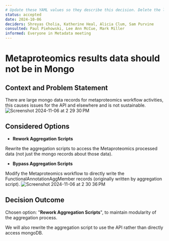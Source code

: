 ```yaml
---
# Update these YAML values so they describe this decision. Delete the leading `→` characters.
status: accepted 
date: 2024-10-06
deciders: Shreyas Cholia, Katherine Heal, Alicia Clum, Sam Purvine
consulted: Paul Piehowski, Lee Ann McCue, Mark Miller
informed: Everyone in Metadata meeting
---
```

# Metaproteomics results data should not be in Mongo
## Context and Problem Statement

There are large mongo data records for metaproteomics workflow activities, this causes issues for the API and elsewhere and is not sustainable. 
![Screenshot 2024-11-06 at 2 29 30 PM](https://github.com/user-attachments/assets/6bfba7b5-c73b-4be0-bac0-e2652d14e591)

## Considered Options

* **Rework Aggregation Scripts**

Rewrite the aggregation scripts to access the Metaproteomics processed data (not just the mongo records about those data).

* **Bypass Aggregation Scripts**

Modify the Metaproteomics workflow to directly write the FunctionalAnnotationAggMember records (originally written by aggregation script).
![Screenshot 2024-11-06 at 2 30 36 PM](https://github.com/user-attachments/assets/799be99a-4260-4fe7-9c89-e11090c634e8)

## Decision Outcome

Chosen option: "**Rework Aggregation Scripts**", to maintain modularity of the aggregation process.

We will also rewrite the aggregation script to use the API rather than directly access mongoDB.

